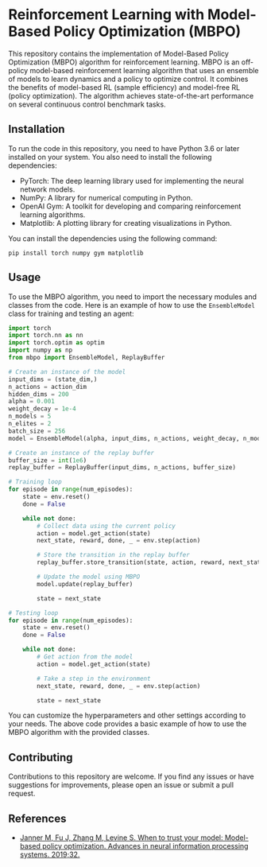 # Reinforcement Learning with Model-Based Policy Optimization (MBPO)

This repository contains the implementation of Model-Based Policy Optimization (MBPO) algorithm for reinforcement learning. MBPO is an off-policy model-based reinforcement learning algorithm that uses an ensemble of models to learn dynamics and a policy to optimize control. It combines the benefits of model-based RL (sample efficiency) and model-free RL (policy optimization). The algorithm achieves state-of-the-art performance on several continuous control benchmark tasks.

## Installation

To run the code in this repository, you need to have Python 3.6 or later installed on your system. You also need to install the following dependencies:

- PyTorch: The deep learning library used for implementing the neural network models.
- NumPy: A library for numerical computing in Python.
- OpenAI Gym: A toolkit for developing and comparing reinforcement learning algorithms.
- Matplotlib: A plotting library for creating visualizations in Python.

You can install the dependencies using the following command:

```
pip install torch numpy gym matplotlib
```

## Usage

To use the MBPO algorithm, you need to import the necessary modules and classes from the code. Here is an example of how to use the `EnsembleModel` class for training and testing an agent:

```python
import torch
import torch.nn as nn
import torch.optim as optim
import numpy as np
from mbpo import EnsembleModel, ReplayBuffer

# Create an instance of the model
input_dims = (state_dim,)
n_actions = action_dim
hidden_dims = 200
alpha = 0.001
weight_decay = 1e-4
n_models = 5
n_elites = 2
batch_size = 256
model = EnsembleModel(alpha, input_dims, n_actions, weight_decay, n_models, n_elites, hidden_dims, batch_size)

# Create an instance of the replay buffer
buffer_size = int(1e6)
replay_buffer = ReplayBuffer(input_dims, n_actions, buffer_size)

# Training loop
for episode in range(num_episodes):
    state = env.reset()
    done = False

    while not done:
        # Collect data using the current policy
        action = model.get_action(state)
        next_state, reward, done, _ = env.step(action)

        # Store the transition in the replay buffer
        replay_buffer.store_transition(state, action, reward, next_state, done)

        # Update the model using MBPO
        model.update(replay_buffer)

        state = next_state

# Testing loop
for episode in range(num_episodes):
    state = env.reset()
    done = False

    while not done:
        # Get action from the model
        action = model.get_action(state)

        # Take a step in the environment
        next_state, reward, done, _ = env.step(action)

        state = next_state
```

You can customize the hyperparameters and other settings according to your needs. The above code provides a basic example of how to use the MBPO algorithm with the provided classes.

## Contributing

Contributions to this repository are welcome. If you find any issues or have suggestions for improvements, please open an issue or submit a pull request.

## References
- [Janner M, Fu J, Zhang M, Levine S. When to trust your model: Model-based policy optimization. Advances in neural information processing systems. 2019;32.](https://proceedings.neurips.cc/paper/2019/hash/5faf461eff3099671ad63c6f3f094f7f-Abstract.html)
